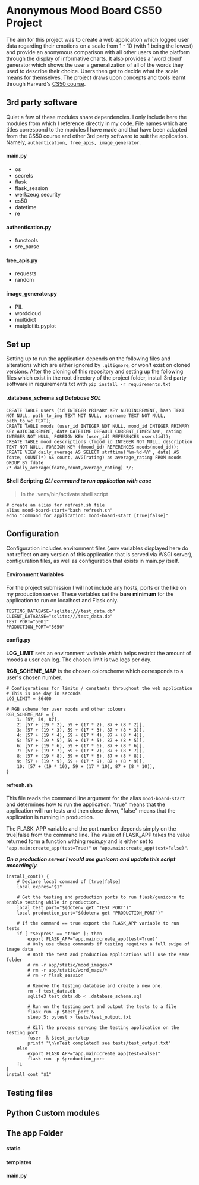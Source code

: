 # Anonymous Mood Board CS50 Project

The aim for this project was to create a web application which logged user data regarding their emotions on a scale from 1 - 10 (with 1 being the lowest) and provide an anonymous comparison with all other users on the platform through the display of informative charts. It also provides a 'word cloud' generator which shows the user a generalization of all of the words they used to describe their choice. Users then get to decide what the scale means for themselves. The project draws upon concepts and tools learnt through Harvard's [CS50 course](https://cs50.harvard.edu/x/2022/project/).

## 3rd party software
Quiet a few of these modules share dependencies. I only include here the modules from which I reference directly in my code. File names which are titles correspond to the modules I have made and that have been adapted from the CS50 course and other 3rd party software to suit the application. Namely, `authentication, free_apis, image_generator`.

#### main.py
- os
- secrets
- flask
- flask_session
- werkzeug.security
- cs50
- datetime
- re
#### authentication.py
- functools
- sre_parse
#### free_apis.py
- requests
- random
#### image_generator.py
- PIL
- wordcloud
- multidict
- matplotlib.pyplot

## Set up

Setting up to run the application depends on the following files and alterations which are either ignored by `.gitignore`, or won't exist on cloned versions. After the cloning of this repository and setting up the following files which exist in the root directory of the project folder, install 3rd party software in requirements.txt with `pip install -r requirements.txt`

#### .database_schema.sql *Database SQL*
```
CREATE TABLE users (id INTEGER PRIMARY KEY AUTOINCREMENT, hash TEXT NOT NULL, path_to_img TEXT NOT NULL, username TEXT NOT NULL, path_to_wc TEXT);
CREATE TABLE moods (user_id INTEGER NOT NULL, mood_id INTEGER PRIMARY KEY AUTOINCREMENT, date DATETIME DEFAULT CURRENT_TIMESTAMP, rating INTEGER NOT NULL, FOREIGN KEY (user_id) REFERENCES users(id));
CREATE TABLE mood_descriptions (fmood_id INTEGER NOT NULL, description TEXT NOT NULL, FOREIGN KEY (fmood_id) REFERENCES moods(mood_id));
CREATE VIEW daily_average AS SELECT strftime('%m-%d-%Y', date) AS fdate, COUNT(*) AS count, AVG(rating) as average_rating FROM moods GROUP BY fdate
/* daily_average(fdate,count,average_rating) */;
```

#### Shell Scripting *CLI command to run application with ease*

> In the .venv/bin/activate shell script
```
# create an alias for refresh.sh file
alias mood-board-start="bash refresh.sh"
echo "command for application: mood-board-start [true|false]"
```

## Configuration

Configuration includes environment files (.env variables displayed here do not reflect on any version of this application that is served via WSGI server), configuration files, as well as configuration that exists in main.py itself.

#### Environment Variables
For the project submission I will not include any hosts, ports or the like on my production server. These variables set the **bare minimum** for the application to run on localhost and Flask only.

```
TESTING_DATABASE="sqlite:///test_data.db"
CLIENT_DATABASE="sqlite:///test_data.db"
TEST_PORT="5001"
PRODUCTION_PORT="5650"
```

#### config.py
**LOG_LIMIT** sets an environment variable which helps restrict the amount of moods a user can log. The chosen limit is two logs per day.

**RGB_SCHEME_MAP** is the chosen colorscheme which corresponds to a user's chosen number.

```
# Configurations for limits / constants throughout the web application
# This is one day in seconds
LOG_LIMIT = 86400

# RGB scheme for user moods and other colours
RGB_SCHEME_MAP = {
    1: [57, 59, 87],
    2: [57 + (19 * 2), 59 + (17 * 2), 87 + (8 * 2)],
    3: [57 + (19 * 3), 59 + (17 * 3), 87 + (8 * 3)],
    4: [57 + (19 * 4), 59 + (17 * 4), 87 + (8 * 4)],
    5: [57 + (19 * 5), 59 + (17 * 5), 87 + (8 * 5)],
    6: [57 + (19 * 6), 59 + (17 * 6), 87 + (8 * 6)],
    7: [57 + (19 * 7), 59 + (17 * 7), 87 + (8 * 7)],
    8: [57 + (19 * 8), 59 + (17 * 8), 87 + (8 * 8)],
    9: [57 + (19 * 9), 59 + (17 * 9), 87 + (8 * 9)],
    10: [57 + (19 * 10), 59 + (17 * 10), 87 + (8 * 10)],
}
```

#### refresh.sh

This file reads the command line argument for the alias `mood-board-start` and determines how to run the application. "true" means that the application will run tests and then close down, "false" means that the application is running in production.

The FLASK_APP variable and the port number depends simply on the true|false from the command line. The value of FLASK_APP takes the value returned form a function withing *main.py* and is either set to `"app.main:create_app(test=True)"` or `"app.main:create_app(test=False)"`.

***On a production server I would use gunicorn and update this script accordingly.***

```
install_cont() {
    # Declare local command of [true|false]
    local expres="$1"

    # Get the testing and production ports to run flask/gunicorn to enable testing while in production.
    local test_port="$(dotenv get "TEST_PORT")"
    local production_port="$(dotenv get "PRODUCTION_PORT")"

    # If the command == true export the FLASK_APP variable to run tests
    if [ "$expres" == "true" ]; then
        export FLASK_APP="app.main:create_app(test=True)"
        # Only use these commands if testing requires a full swipe of image data
        # Both the test and production applications will use the same folder
        # rm -r app/static/mood_images/*
        # rm -r app/static/word_maps/*
        # rm -r flask_session

        # Remove the testing database and create a new one.
        rm -f test_data.db
        sqlite3 test_data.db < .database_schema.sql

        # Run on the testing port and output the tests to a file
        flask run -p $test_port &
        sleep 5; pytest > tests/test_output.txt

        # Kill the process serving the testing application on the testing port
        fuser -k $test_port/tcp
        printf "\n\nTest completed! see tests/test_output.txt"
    else
        export FLASK_APP="app.main:create_app(test=False)"
        flask run -p $production_port
    fi
}
install_cont "$1"
```
## Testing files

## Python Custom modules

## The app Folder
#### static
#### templates
#### main.py